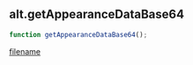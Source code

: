 ## alt.getAppearanceDataBase64

```js
function getAppearanceDataBase64();
```

[filename](method_getAppearanceDataBase64_m.md ':include')
